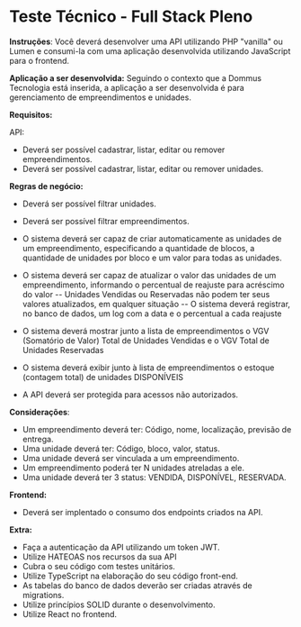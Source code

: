 # Teste Técnico - Full Stack Pleno

**Instruções**:
Você deverá desenvolver uma API utilizando PHP "vanilla" ou Lumen e consumi-la com uma aplicação desenvolvida utilizando JavaScript para o frontend.

**Aplicação a ser desenvolvida:**
Seguindo o contexto que a Dommus Tecnologia está inserida, a aplicação a ser desenvolvida é para gerenciamento de empreendimentos e unidades.

**Requisitos:**

API:
- Deverá ser possível cadastrar, listar, editar ou remover empreendimentos.
- Deverá ser possível cadastrar, listar, editar ou remover unidades.

**Regras de negócio:**
- Deverá ser possível filtrar unidades.
- Deverá ser possível filtrar empreendimentos.
- O sistema deverá ser capaz de criar automaticamente as unidades de um empreendimento, especificando a quantidade de blocos, a quantidade de unidades por bloco e um valor para todas as unidades.
- O sistema deverá ser capaz de atualizar o valor das unidades de um empreendimento, informando o percentual de reajuste para acréscimo do valor
-- Unidades Vendidas ou Reservadas não podem ter seus valores atualizados, em qualquer situação
-- O sistema deverá registrar, no banco de dados, um log com a data e o percentual a cada reajuste
- O sistema deverá mostrar junto a lista de empreendimentos o VGV (Somatório de Valor) Total de Unidades Vendidas e o VGV Total de Unidades Reservadas
- O sistema deverá exibir junto à lista de empreendimentos o estoque (contagem total) de unidades DISPONÍVEIS

- A API deverá ser protegida para acessos não autorizados.

**Considerações**:
- Um empreendimento deverá ter: Código, nome, localização, previsão de entrega.
- Uma unidade deverá ter: Código, bloco, valor, status.
- Uma unidade deverá ser vinculada a um empreendimento.
- Um empreendimento poderá ter N unidades atreladas a ele.
- Uma unidade deverá ter 3 status: VENDIDA, DISPONÍVEL, RESERVADA.

**Frontend:**
- Deverá ser implentado o consumo dos endpoints criados na API.

**Extra:**
- Faça a autenticação da API utilizando um token JWT.
- Utilize HATEOAS nos recursos da sua API
- Cubra o seu código com testes unitários.
- Utilize TypeScript na elaboração do seu código front-end.
- As tabelas do banco de dados deverão ser criadas através de migrations.
- Utilize princípios SOLID durante o desenvolvimento.
- Utilize React no frontend.
